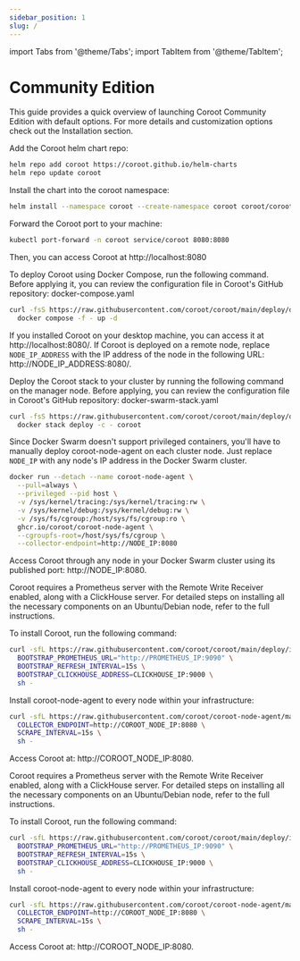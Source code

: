 ```yaml
---
sidebar_position: 1
slug: /
---
```


import Tabs from '@theme/Tabs';
import TabItem from '@theme/TabItem';

# Community Edition

This guide provides a quick overview of launching Coroot Community Edition with default options. For more details and customization options check out the Installation section.

<Tabs queryString="env">
  <TabItem value="kubernetes" label="Kubernetes" default>

Add the Coroot helm chart repo:

```bash
helm repo add coroot https://coroot.github.io/helm-charts
helm repo update coroot
```

Install the chart into the coroot namespace:

```bash
helm install --namespace coroot --create-namespace coroot coroot/coroot
```

Forward the Coroot port to your machine:

```bash
kubectl port-forward -n coroot service/coroot 8080:8080
```

Then, you can access Coroot at http://localhost:8080

  </TabItem>

  <TabItem value="docker" label="Docker">

To deploy Coroot using Docker Compose, run the following command. Before applying it, you can review the configuration file in Coroot's GitHub repository: docker-compose.yaml

```bash
curl -fsS https://raw.githubusercontent.com/coroot/coroot/main/deploy/docker-compose.yaml | \
  docker compose -f - up -d
```

If you installed Coroot on your desktop machine, you can access it at http://localhost:8080/. If Coroot is deployed on a remote node, replace `NODE_IP_ADDRESS` with the IP address of the node in the following URL: http://NODE_IP_ADDRESS:8080/.

  </TabItem>

  <TabItem value="docker-swarm" label="Docker Swarm">

Deploy the Coroot stack to your cluster by running the following command on the manager node. Before applying, you can review the configuration file in Coroot's GitHub repository: docker-swarm-stack.yaml

```bash
curl -fsS https://raw.githubusercontent.com/coroot/coroot/main/deploy/docker-swarm-stack.yaml | \
  docker stack deploy -c - coroot
```

Since Docker Swarm doesn't support privileged containers, you'll have to manually deploy coroot-node-agent on each cluster node. Just replace `NODE_IP` with any node's IP address in the Docker Swarm cluster.

```bash
docker run --detach --name coroot-node-agent \
  --pull=always \
  --privileged --pid host \
  -v /sys/kernel/tracing:/sys/kernel/tracing:rw \
  -v /sys/kernel/debug:/sys/kernel/debug:rw \
  -v /sys/fs/cgroup:/host/sys/fs/cgroup:ro \
  ghcr.io/coroot/coroot-node-agent \
  --cgroupfs-root=/host/sys/fs/cgroup \
  --collector-endpoint=http://NODE_IP:8080
```
Access Coroot through any node in your Docker Swarm cluster using its published port: http://NODE_IP:8080.
  </TabItem>

  <TabItem value="ubuntu" label="Ubuntu & Debian">

Coroot requires a Prometheus server with the Remote Write Receiver enabled, along with a ClickHouse server. 
For detailed steps on installing all the necessary components on an Ubuntu/Debian node, refer to the full instructions.

To install Coroot, run the following command:

```bash
curl -sfL https://raw.githubusercontent.com/coroot/coroot/main/deploy/install.sh | \
  BOOTSTRAP_PROMETHEUS_URL="http://PROMETHEUS_IP:9090" \
  BOOTSTRAP_REFRESH_INTERVAL=15s \
  BOOTSTRAP_CLICKHOUSE_ADDRESS=CLICKHOUSE_IP:9000 \
  sh -
```

Install coroot-node-agent to every node within your infrastructure:

```bash
curl -sfL https://raw.githubusercontent.com/coroot/coroot-node-agent/main/install.sh | \
  COLLECTOR_ENDPOINT=http://COROOT_NODE_IP:8080 \
  SCRAPE_INTERVAL=15s \
  sh -
```

Access Coroot at: http://COROOT_NODE_IP:8080.
</TabItem>

<TabItem value="rhel" label="RHEL & CentOS">

Coroot requires a Prometheus server with the Remote Write Receiver enabled, along with a ClickHouse server. 
For detailed steps on installing all the necessary components on an Ubuntu/Debian node, refer to the full instructions.

To install Coroot, run the following command:

```bash
curl -sfL https://raw.githubusercontent.com/coroot/coroot/main/deploy/install.sh | \
  BOOTSTRAP_PROMETHEUS_URL="http://PROMETHEUS_IP:9090" \
  BOOTSTRAP_REFRESH_INTERVAL=15s \
  BOOTSTRAP_CLICKHOUSE_ADDRESS=CLICKHOUSE_IP:9000 \
  sh -
```

Install coroot-node-agent to every node within your infrastructure:

```bash
curl -sfL https://raw.githubusercontent.com/coroot/coroot-node-agent/main/install.sh | \
  COLLECTOR_ENDPOINT=http://COROOT_NODE_IP:8080 \
  SCRAPE_INTERVAL=15s \
  sh -
```
Access Coroot at: http://COROOT_NODE_IP:8080.
</TabItem>
  


</Tabs>
